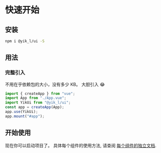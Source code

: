 <!--
 * @Author: 刘岩 15136056318@163.com
 * @Date: 2023-08-03 09:43:07
 * @LastEditors: 刘岩 15136056318@163.com
 * @LastEditTime: 2023-08-04 13:45:40
 * @FilePath: \yik-ui-word\docs\start.md
 * @Description:
-->

# 快速开始

## 安装

```sh
npm i @yik_l/ui -S
```

## 用法

### 完整引入

不用在乎依赖包的大小，没有多少 KB。 大胆引入 😂

```javascript
import { createApp } from "vue";
import App from "./App.vue";
import YikUi from "@yik_l/ui";
const app = createApp(App);
app.use(YikUi);
app.mount("#app");
```

## 开始使用

现在你可以启动项目了。 具体每个组件的使用方法, 请查阅 [每个组件的独立文档](./max-view.md).

